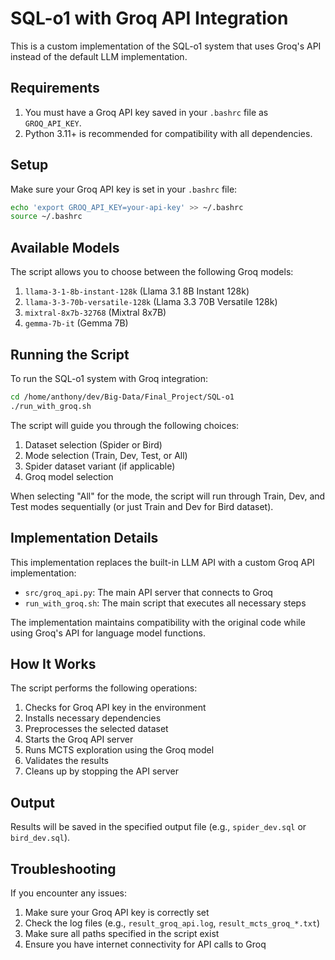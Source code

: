 # SQL-o1 with Groq API Integration

This is a custom implementation of the SQL-o1 system that uses Groq's API instead of the default LLM implementation.

## Requirements

1. You must have a Groq API key saved in your `.bashrc` file as `GROQ_API_KEY`.
2. Python 3.11+ is recommended for compatibility with all dependencies.

## Setup

Make sure your Groq API key is set in your `.bashrc` file:

```bash
echo 'export GROQ_API_KEY=your-api-key' >> ~/.bashrc
source ~/.bashrc
```

## Available Models

The script allows you to choose between the following Groq models:

1. `llama-3-1-8b-instant-128k` (Llama 3.1 8B Instant 128k)
2. `llama-3-3-70b-versatile-128k` (Llama 3.3 70B Versatile 128k)
3. `mixtral-8x7b-32768` (Mixtral 8x7B)
4. `gemma-7b-it` (Gemma 7B)

## Running the Script

To run the SQL-o1 system with Groq integration:

```bash
cd /home/anthony/dev/Big-Data/Final_Project/SQL-o1
./run_with_groq.sh
```

The script will guide you through the following choices:
1. Dataset selection (Spider or Bird)
2. Mode selection (Train, Dev, Test, or All)
3. Spider dataset variant (if applicable)
4. Groq model selection

When selecting "All" for the mode, the script will run through Train, Dev, and Test modes sequentially (or just Train and Dev for Bird dataset).

## Implementation Details

This implementation replaces the built-in LLM API with a custom Groq API implementation:

- `src/groq_api.py`: The main API server that connects to Groq
- `run_with_groq.sh`: The main script that executes all necessary steps

The implementation maintains compatibility with the original code while using Groq's API for language model functions.

## How It Works

The script performs the following operations:

1. Checks for Groq API key in the environment
2. Installs necessary dependencies
3. Preprocesses the selected dataset
4. Starts the Groq API server
5. Runs MCTS exploration using the Groq model
6. Validates the results
7. Cleans up by stopping the API server

## Output

Results will be saved in the specified output file (e.g., `spider_dev.sql` or `bird_dev.sql`).

## Troubleshooting

If you encounter any issues:

1. Make sure your Groq API key is correctly set
2. Check the log files (e.g., `result_groq_api.log`, `result_mcts_groq_*.txt`)
3. Make sure all paths specified in the script exist
4. Ensure you have internet connectivity for API calls to Groq
